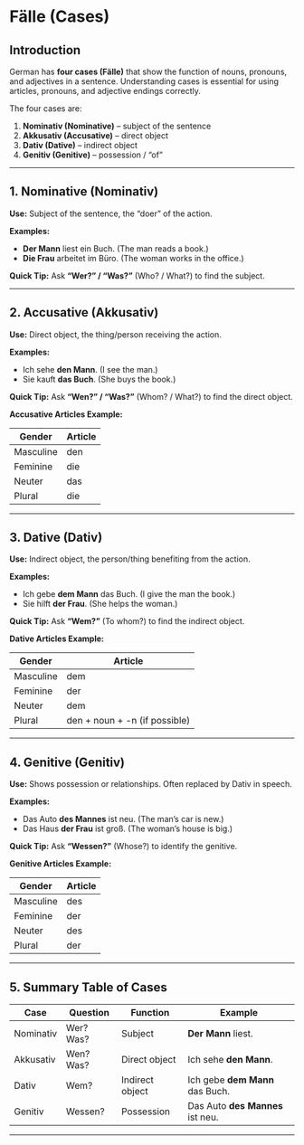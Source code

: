 # Fälle (Cases)

## Introduction

German has **four cases (Fälle)** that show the function of nouns, pronouns, and adjectives in a sentence.
Understanding cases is essential for using articles, pronouns, and adjective endings correctly.

The four cases are:
1. **Nominativ (Nominative)** – subject of the sentence
2. **Akkusativ (Accusative)** – direct object
3. **Dativ (Dative)** – indirect object
4. **Genitiv (Genitive)** – possession / “of”

---

## 1. Nominative (Nominativ)

**Use:** Subject of the sentence, the “doer” of the action.

**Examples:**
- **Der Mann** liest ein Buch. (The man reads a book.)
- **Die Frau** arbeitet im Büro. (The woman works in the office.)

**Quick Tip:** Ask **“Wer?” / “Was?”** (Who? / What?) to find the subject.

---

## 2. Accusative (Akkusativ)

**Use:** Direct object, the thing/person receiving the action.

**Examples:**
- Ich sehe **den Mann**. (I see the man.)
- Sie kauft **das Buch**. (She buys the book.)

**Quick Tip:** Ask **“Wen?” / “Was?”** (Whom? / What?) to find the direct object.

**Accusative Articles Example:**

| Gender | Article |
|--------|---------|
| Masculine | den |
| Feminine | die |
| Neuter | das |
| Plural | die |

---

## 3. Dative (Dativ)

**Use:** Indirect object, the person/thing benefiting from the action.

**Examples:**
- Ich gebe **dem Mann** das Buch. (I give the man the book.)
- Sie hilft **der Frau**. (She helps the woman.)

**Quick Tip:** Ask **“Wem?”** (To whom?) to find the indirect object.

**Dative Articles Example:**

| Gender | Article |
|--------|---------|
| Masculine | dem |
| Feminine | der |
| Neuter | dem |
| Plural | den + noun + -n (if possible) |

---

## 4. Genitive (Genitiv)

**Use:** Shows possession or relationships. Often replaced by Dativ in speech.

**Examples:**
- Das Auto **des Mannes** ist neu. (The man’s car is new.)
- Das Haus **der Frau** ist groß. (The woman’s house is big.)

**Quick Tip:** Ask **“Wessen?”** (Whose?) to identify the genitive.

**Genitive Articles Example:**

| Gender | Article |
|--------|---------|
| Masculine | des |
| Feminine | der |
| Neuter | des |
| Plural | der |

---

## 5. Summary Table of Cases

| Case       | Question | Function | Example |
|------------|----------|----------|---------|
| Nominativ  | Wer? Was? | Subject | **Der Mann** liest. |
| Akkusativ  | Wen? Was? | Direct object | Ich sehe **den Mann**. |
| Dativ      | Wem?      | Indirect object | Ich gebe **dem Mann** das Buch. |
| Genitiv    | Wessen?   | Possession | Das Auto **des Mannes** ist neu. |

---